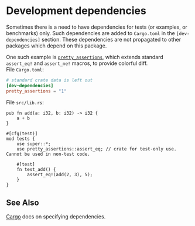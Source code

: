# Development dependencies

Sometimes there is a need to have dependencies for tests (or examples, or benchmarks) only. Such dependencies are added to `Cargo.toml` in the `[dev-dependencies]` section. These dependencies are not propagated to other packages which depend on this package.

One such example is [`pretty_assertions`](https://docs.rs/pretty_assertions/1.0.0/pretty_assertions/index.html), which extends standard `assert_eq!` and `assert_ne!` macros, to provide colorful diff.  
File `Cargo.toml`:

```toml
# standard crate data is left out
[dev-dependencies]
pretty_assertions = "1"
```

File `src/lib.rs`:

```rust,ignore
pub fn add(a: i32, b: i32) -> i32 {
    a + b
}

#[cfg(test)]
mod tests {
    use super::*;
    use pretty_assertions::assert_eq; // crate for test-only use. Cannot be used in non-test code.

    #[test]
    fn test_add() {
        assert_eq!(add(2, 3), 5);
    }
}
```

## See Also
[Cargo][cargo] docs on specifying dependencies.

[cargo]: http://doc.crates.io/specifying-dependencies.html
